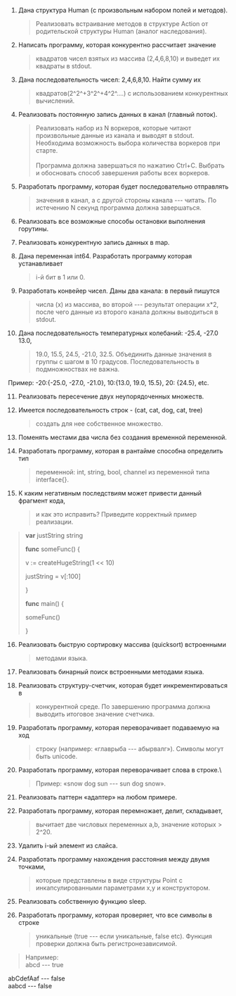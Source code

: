 1.  Дана структура Human (с произвольным набором полей и методов).
    > Реализовать встраивание методов в структуре Action от родительской
    > структуры Human (аналог наследования).

2.  Написать программу, которая конкурентно рассчитает значение
    > квадратов чисел взятых из массива (2,4,6,8,10) и выведет их
    > квадраты в stdout.

3.  Дана последовательность чисел: 2,4,6,8,10. Найти сумму их
    > квадратов(2^2^+3^2^+4^2^....) с использованием конкурентных
    > вычислений.

4.  Реализовать постоянную запись данных в канал (главный поток).
    > Реализовать набор из N воркеров, которые читают произвольные
    > данные из канала и выводят в stdout. Необходима возможность выбора
    > количества воркеров при старте.\
    > \
    > Программа должна завершаться по нажатию Ctrl+C. Выбрать и
    > обосновать способ завершения работы всех воркеров.

5.  Разработать программу, которая будет последовательно отправлять
    > значения в канал, а с другой стороны канала --- читать. По
    > истечению N секунд программа должна завершаться.

6.  Реализовать все возможные способы остановки выполнения горутины.

7.  Реализовать конкурентную запись данных в map.

8.  Дана переменная int64. Разработать программу которая устанавливает
    > i-й бит в 1 или 0.

9.  Разработать конвейер чисел. Даны два канала: в первый пишутся
    > числа (x) из массива, во второй --- результат операции x\*2, после
    > чего данные из второго канала должны выводиться в stdout.

10. Дана последовательность температурных колебаний: -25.4, -27.0 13.0,
    > 19.0, 15.5, 24.5, -21.0, 32.5. Объединить данные значения в группы
    > с шагом в 10 градусов. Последовательность в подмножноствах не
    > важна.

Пример: -20:{-25.0, -27.0, -21.0}, 10:{13.0, 19.0, 15.5}, 20: {24.5},
etc.

11. Реализовать пересечение двух неупорядоченных множеств.

12. Имеется последовательность строк - (cat, cat, dog, cat, tree)
    > создать для нее собственное множество.

13. Поменять местами два числа без создания временной переменной.

14. Разработать программу, которая в рантайме способна определить тип
    > переменной: int, string, bool, channel из переменной типа
    > interface{}.

15. К каким негативным последствиям может привести данный фрагмент кода,
    > и как это исправить? Приведите корректный пример реализации.

> **var** justString string
>
> **func** someFunc() {
>
> v := createHugeString(1 \<\< 10)
>
> justString = v\[:100\]
>
> }
>
> **func** main() {
>
> someFunc()
>
> }

16. Реализовать быструю сортировку массива (quicksort) встроенными
    > методами языка.

17. Реализовать бинарный поиск встроенными методами языка.

18. Реализовать структуру-счетчик, которая будет инкрементироваться в
    > конкурентной среде. По завершению программа должна выводить
    > итоговое значение счетчика.

19. Разработать программу, которая переворачивает подаваемую на ход
    > строку (например: «главрыба --- абырвалг»). Символы могут быть
    > unicode.

20. Разработать программу, которая переворачивает слова в строке.\
    > Пример: «snow dog sun --- sun dog snow».

21. Реализовать паттерн «адаптер» на любом примере.

22. Разработать программу, которая перемножает, делит, складывает,
    > вычитает две числовых переменных a,b, значение которых \> 2\^20.

23. Удалить i-ый элемент из слайса.

24. Разработать программу нахождения расстояния между двумя точками,
    > которые представлены в виде структуры Point с инкапсулированными
    > параметрами x,y и конструктором.

25. Реализовать собственную функцию sleep.

26. Разработать программу, которая проверяет, что все символы в строке
    > уникальные (true --- если уникальные, false etc). Функция проверки
    > должна быть регистронезависимой.

> Например:\
> abcd --- true

abCdefAaf --- false\
aabcd --- false
